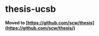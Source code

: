 thesis-ucsb
===========

**Moved to [https://github.com/scw/thesis](https://github.com/scw/thesis/)**
